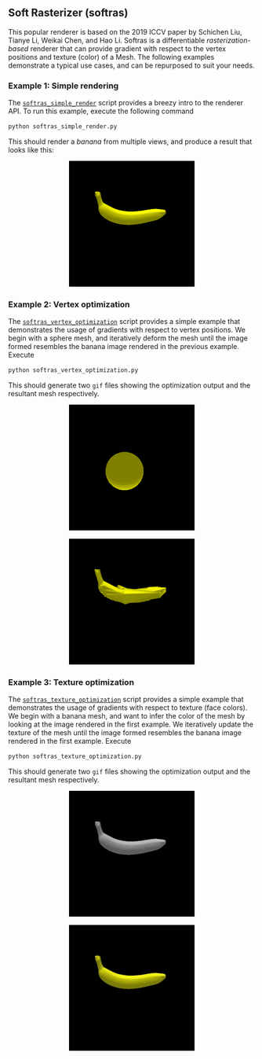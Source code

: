 ## Soft Rasterizer (softras)

This popular renderer is based on the 2019 ICCV paper by Schichen Liu, Tianye Li, Weikai Chen, and Hao Li. Softras is a differentiable _rasterization-based_ renderer that can provide gradient with respect to the vertex positions and texture (color) of a Mesh. The following examples demonstrate a typical use cases, and can be repurposed to suit your needs.

### Example 1: Simple rendering

The [`softras_simple_render`](softras_simple_render.py) script provides a breezy intro to the renderer API. To run this example, execute the following command

```bash
python softras_simple_render.py
```

This should render a _banana_ from multiple views, and produce a result that looks like this:
<p align="center">
  <img src="assets/softras_render.gif">
</p>

### Example 2: Vertex optimization

The [`softras_vertex_optimization`](softras_vertex_optimization.py) script provides a simple example that demonstrates the usage of gradients with respect to vertex positions. We begin with a sphere mesh, and iteratively deform the mesh until the image formed resembles the banana image rendered in the previous example. Execute

```bash
python softras_vertex_optimization.py
```

This should generate two `gif` files showing the optimization output and the resultant mesh respectively.
<p align="center">
  <img src="assets/softras_vertex_optimization_progress.gif">
</p>
<p align="center">
  <img src="assets/softras_vertex_optimization_output.gif">
</p>

### Example 3: Texture optimization

The [`softras_texture_optimization`](softras_texture_optimization.py) script provides a simple example that demonstrates the usage of gradients with respect to texture (face colors). We begin with a banana mesh, and want to infer the color of the mesh by looking at the image rendered in the first example. We iteratively update the texture of the mesh until the image formed resembles the banana image rendered in the first example. Execute

```bash
python softras_texture_optimization.py
```

This should generate two `gif` files showing the optimization output and the resultant mesh respectively.
<p align="center">
  <img src="assets/softras_texture_optimization_progress.gif">
</p>
<p align="center">
  <img src="assets/softras_texture_optimization_output.gif">
</p>